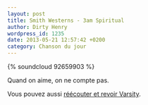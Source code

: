 ```yaml
---
layout: post
title: Smith Westerns - 3am Spiritual
author: Dirty Henry
wordpress_id: 1235
date: 2013-05-21 12:57:42 +0200
category: Chanson du jour
---
```


{% soundcloud 92659903 %}

Quand on aime, on ne compte pas.

Vous pouvez aussi [réécouter et revoir Varsity][1].

[1]: https://www.deadrooster.org/smith-westerns-varsity/
